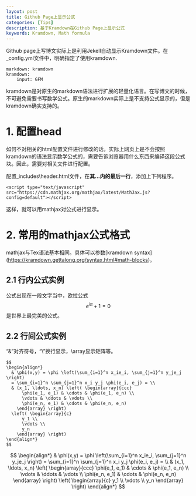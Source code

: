 ```yaml
---
layout: post
title: Github Page上显示公式
categories: [Tips]
description: 基于Kramdown在Github Page上显示公式
keywords: Kramdown, Math formula
---
```


Github page上写博文实际上是利用Jekell自动显示Kramdown文件。在_config.yml文件中，明确指定了使用kramdown.
```
markdown: kramdown
kramdown:
    input: GFM
```
kramdown是对原生的markdown语法进行扩展的轻量化语言。在写博文的时候，不可避免需要书写数学公式。原生的markdown实际上是不支持公式显示的，但是kramdown确实支持的。

# 1. 配置head

如何不对相关的html配置文件进行修改的话，实际上网页上是不会按照kramdown的语法显示数学公式的，需要告诉浏览器用什么东西来编译这段公式块。因此，需要对相关文件进行配置。

配置\_includes\header.html文件，在**其<head>...<head>内的最后一行**，添加上下列程序。

```
<script type="text/javascript" src="https://cdn.mathjax.org/mathjax/latest/MathJax.js?config=default"></script>
```
这样，就可以用mathjax对公式进行显示。

# 2. 常用的mathjax公式格式

mathjax与Tex语法基本相同。具体可以参数\[kramdown syntax](https://kramdown.gettalong.org/syntax.html#math-blocks)。

## 2.1 行内公式实例

公式出现在一段文字当中，欧拉公式$$e^{i\pi}+1=0$$是世界上最完美的公式。

## 2.2 行间公式实例

“&”对齐符号，“\\”换行显示，\array显示矩阵等。

```
$$
\begin{align*}
  & \phi(x,y) = \phi \left(\sum_{i=1}^n x_ie_i, \sum_{j=1}^n y_je_j \right)
  = \sum_{i=1}^n \sum_{j=1}^n x_i y_j \phi(e_i, e_j) = \\
  & (x_1, \ldots, x_n) \left( \begin{array}{ccc}
      \phi(e_1, e_1) & \cdots & \phi(e_1, e_n) \\
      \vdots & \ddots & \vdots \\
      \phi(e_n, e_1) & \cdots & \phi(e_n, e_n)
    \end{array} \right)
  \left( \begin{array}{c}
      y_1 \\
      \vdots \\
      y_n
    \end{array} \right)
\end{align*}
$$
```

$$
\begin{align*}
  & \phi(x,y) = \phi \left(\sum_{i=1}^n x_ie_i, \sum_{j=1}^n y_je_j \right)
  = \sum_{i=1}^n \sum_{j=1}^n x_i y_j \phi(e_i, e_j) = \\
  & (x_1, \ldots, x_n) \left( \begin{array}{ccc}
      \phi(e_1, e_1) & \cdots & \phi(e_1, e_n) \\
      \vdots & \ddots & \vdots \\
      \phi(e_n, e_1) & \cdots & \phi(e_n, e_n)
    \end{array} \right)
  \left( \begin{array}{c}
      y_1 \\
      \vdots \\
      y_n
    \end{array} \right)
\end{align*}
$$

